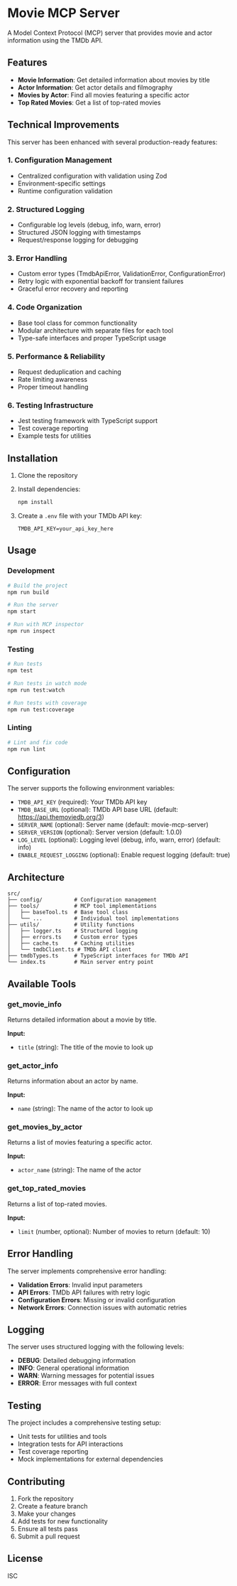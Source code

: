 # Movie MCP Server

A Model Context Protocol (MCP) server that provides movie and actor information using the TMDb API.

## Features

- **Movie Information**: Get detailed information about movies by title
- **Actor Information**: Get actor details and filmography
- **Movies by Actor**: Find all movies featuring a specific actor
- **Top Rated Movies**: Get a list of top-rated movies

## Technical Improvements

This server has been enhanced with several production-ready features:

### 1. **Configuration Management**
- Centralized configuration with validation using Zod
- Environment-specific settings
- Runtime configuration validation

### 2. **Structured Logging**
- Configurable log levels (debug, info, warn, error)
- Structured JSON logging with timestamps
- Request/response logging for debugging

### 3. **Error Handling**
- Custom error types (TmdbApiError, ValidationError, ConfigurationError)
- Retry logic with exponential backoff for transient failures
- Graceful error recovery and reporting

### 4. **Code Organization**
- Base tool class for common functionality
- Modular architecture with separate files for each tool
- Type-safe interfaces and proper TypeScript usage

### 5. **Performance & Reliability**
- Request deduplication and caching
- Rate limiting awareness
- Proper timeout handling

### 6. **Testing Infrastructure**
- Jest testing framework with TypeScript support
- Test coverage reporting
- Example tests for utilities

## Installation

1. Clone the repository
2. Install dependencies:
   ```bash
   npm install
   ```

3. Create a `.env` file with your TMDb API key:
   ```
   TMDB_API_KEY=your_api_key_here
   ```

## Usage

### Development

```bash
# Build the project
npm run build

# Run the server
npm start

# Run with MCP inspector
npm run inspect
```

### Testing

```bash
# Run tests
npm test

# Run tests in watch mode
npm run test:watch

# Run tests with coverage
npm run test:coverage
```

### Linting

```bash
# Lint and fix code
npm run lint
```

## Configuration

The server supports the following environment variables:

- `TMDB_API_KEY` (required): Your TMDb API key
- `TMDB_BASE_URL` (optional): TMDb API base URL (default: https://api.themoviedb.org/3)
- `SERVER_NAME` (optional): Server name (default: movie-mcp-server)
- `SERVER_VERSION` (optional): Server version (default: 1.0.0)
- `LOG_LEVEL` (optional): Logging level (debug, info, warn, error) (default: info)
- `ENABLE_REQUEST_LOGGING` (optional): Enable request logging (default: true)

## Architecture

```
src/
├── config/          # Configuration management
├── tools/           # MCP tool implementations
│   ├── baseTool.ts  # Base tool class
│   └── ...          # Individual tool implementations
├── utils/           # Utility functions
│   ├── logger.ts    # Structured logging
│   ├── errors.ts    # Custom error types
│   ├── cache.ts     # Caching utilities
│   └── tmdbClient.ts # TMDb API client
├── tmdbTypes.ts     # TypeScript interfaces for TMDb API
└── index.ts         # Main server entry point
```

## Available Tools

### get_movie_info
Returns detailed information about a movie by title.

**Input:**
- `title` (string): The title of the movie to look up

### get_actor_info
Returns information about an actor by name.

**Input:**
- `name` (string): The name of the actor to look up

### get_movies_by_actor
Returns a list of movies featuring a specific actor.

**Input:**
- `actor_name` (string): The name of the actor

### get_top_rated_movies
Returns a list of top-rated movies.

**Input:**
- `limit` (number, optional): Number of movies to return (default: 10)

## Error Handling

The server implements comprehensive error handling:

- **Validation Errors**: Invalid input parameters
- **API Errors**: TMDb API failures with retry logic
- **Configuration Errors**: Missing or invalid configuration
- **Network Errors**: Connection issues with automatic retries

## Logging

The server uses structured logging with the following levels:

- **DEBUG**: Detailed debugging information
- **INFO**: General operational information
- **WARN**: Warning messages for potential issues
- **ERROR**: Error messages with full context

## Testing

The project includes a comprehensive testing setup:

- Unit tests for utilities and tools
- Integration tests for API interactions
- Test coverage reporting
- Mock implementations for external dependencies

## Contributing

1. Fork the repository
2. Create a feature branch
3. Make your changes
4. Add tests for new functionality
5. Ensure all tests pass
6. Submit a pull request

## License

ISC 